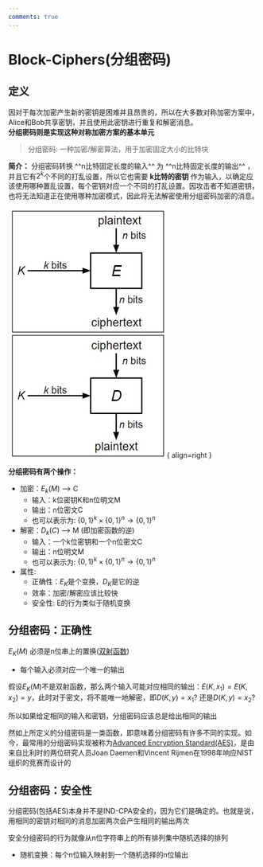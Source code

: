 ```yaml
---
comments: true
---
```


# Block-Ciphers(分组密码)

## 定义

因对于每次加密产生新的密钥是困难并且昂贵的，所以在大多数对称加密方案中，Alice和Bob共享密钥，并且使用此密钥进行重复和解密消息。 <br>
**分组密码则是实现这种对称加密方案的基本单元**

> 分组密码: 一种加密/解密算法，用于加密固定大小的比特块

**简介：** 分组密码转换 ^^n比特固定长度的输入^^ 为 ^^n比特固定长度的输出^^ ，并且它有$2^k$个不同的打乱设置，所以它也需要 **k比特的密钥** 作为输入，以确定应该使用哪种置乱设置，每个密钥对应一个不同的打乱设置。因攻击者不知道密钥，也将无法知道正在使用哪种加密模式，因此将无法解密使用分组密码加密的消息。

![image](./assets/BC-define.jpg){ align=right }

**分组密码有两个操作：**

- 加密：$E_k(M)$ --> C
    * 输入：k位密钥K和n位明文M
    * 输出：n位密文C
    * 也可以表示为: $\{0,1\}^k \times \{0,1\}^n \rightarrow \{0,1\}^n$
- 解密：$D_k(C)$ --> M (即加密函数的逆)
    * 输入：一个k位密钥和一个n位密文C
    * 输出：n位明文M
    * 也可以表示为: $\{0,1\}^k \times \{0,1\}^n \rightarrow \{0,1\}^n$
- 属性: 
    * 正确性：$E_K$是个变换，$D_K$是它的逆
    * 效率：加密/解密应该比较快
    * 安全性: E的行为类似于随机变换

## 分组密码：正确性

$E_K(M)$ 必须是n位串上的置换([双射函数](https://zh.wikipedia.org/wiki/%E5%8F%8C%E5%B0%84))

- 每个输入必须对应一个唯一的输出

假设$E_K(M)$不是双射函数，那么两个输入可能对应相同的输出：$E(K, x_1) = E(K, x_2) = y$，此时对于密文，将不能唯一地解密，即$D(K, y) = x_1?$ 还是$D(K, y) = x_2?$ 

所以如果给定相同的输入和密钥，分组密码应该总是给出相同的输出

然如上所定义的分组密码是一类函数，即意味着分组密码有许多不同的实现。如今，最常用的分组密码实现被称为[Advanced Encryption Standard(AES)](https://www.techtarget.com/searchsecurity/definition/Advanced-Encryption-Standard)，是由来自比利时的两位研究人员Joan Daemen和Vincent Rijmen在1998年响应NIST组织的竞赛而设计的

## 分组密码：安全性

分组密码(包括AES)本身并不是IND-CPA安全的，因为它们是确定的。也就是说，用相同的密钥对相同的消息加密两次会产生相同的输出两次

安全分组密码的行为就像从n位字符串上的所有排列集中随机选择的排列

- 随机变换：每个n位输入映射到一个随机选择的n位输出